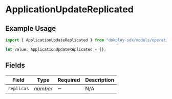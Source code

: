 # ApplicationUpdateReplicated

## Example Usage

```typescript
import { ApplicationUpdateReplicated } from "dokploy-sdk/models/operations";

let value: ApplicationUpdateReplicated = {};
```

## Fields

| Field              | Type               | Required           | Description        |
| ------------------ | ------------------ | ------------------ | ------------------ |
| `replicas`         | *number*           | :heavy_minus_sign: | N/A                |